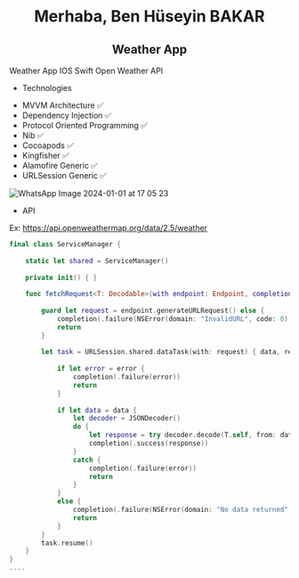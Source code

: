 <h1 align=center>Merhaba, Ben Hüseyin BAKAR</h1> 

<h2 align=center>Weather App</h2> 

Weather App IOS Swift Open Weather API

* Technologies
+ MVVM Architecture ✅
+ Dependency Injection ✅
+ Protocol Oriented Programming ✅
+ Nib ✅
+ Cocoapods ✅
+ Kingfisher ✅ 
+ Alamofire Generic ✅
+ URLSession Generic ✅
  
![WhatsApp Image 2024-01-01 at 17 05 23](https://github.com/hbakar/Weather-App/assets/7202681/c0b7d7cd-933c-4c91-9f1a-737458b7dd0b)



* API

Ex: https://api.openweathermap.org/data/2.5/weather

```` swift
final class ServiceManager {
   
    static let shared = ServiceManager()
    
    private init() { }
    
    func fetchRequest<T: Decodable>(with endpoint: Endpoint, completion: @escaping(Result<T, Error>) ->()) {
      
        guard let request = endpoint.generateURLRequest() else {
            completion(.failure(NSError(domain: "InvalidURL", code: 0)))
            return
        }
        
        let task = URLSession.shared.dataTask(with: request) { data, response, error in
            
            if let error = error {
                completion(.failure(error))
                return
            }
            
            if let data = data {
                let decoder = JSONDecoder()
                do {
                    let response = try decoder.decode(T.self, from: data)
                    completion(.success(response))
                } 
                catch {
                    completion(.failure(error))
                    return
                }
            }
            else {
                completion(.failure(NSError(domain: "No data returned", code: 0)))
                return
            }
        }
        task.resume()
    }
}
....
````
